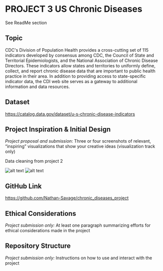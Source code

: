 # PROJECT 3 US Chronic Diseases
See ReadMe section

## Topic
CDC's Division of Population Health provides a cross-cutting set of 115 indicators developed by consensus among CDC, the Council of State and Territorial Epidemiologists, and the National Association of Chronic Disease Directors. These indicators allow states and territories to uniformly define, collect, and report chronic disease data that are important to public health practice in their area. In addition to providing access to state-specific indicator data, the CDI web site serves as a gateway to additional information and data resources.


## Dataset
https://catalog.data.gov/dataset/u-s-chronic-disease-indicators


## Project Inspiration & Initial Design
*Project proposal and submission*: Three or four screenshots of relevant, “inspiring” visualizations that show your creative ideas (visualization track only)	

Data cleaning from project 2

![alt text](<Screenshot 2024-12-18 at 9.50.29 PM.png>)
![alt text](<Screenshot 2024-12-18 at 9.50.44 PM.png>)




## GitHub Link
https://github.com/Nathan-Savage/chronic_diseases_project

## Ethical Considerations
*Project submission only:* At least one paragraph summarizing efforts for ethical considerations made in the project

## Repository Structure
*Project submission only:* Instructions on how to use and interact with the project

